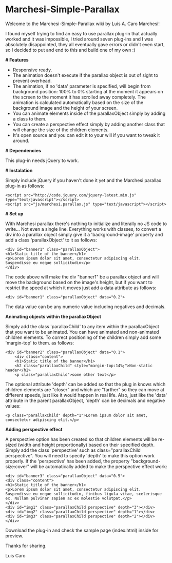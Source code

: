 # Marchesi-Simple-Parallax
Welcome to the Marchesi-Simple-Parallax wiki by Luis A. Caro Marchesi!

I found myself trying to find an easy to use parallax plug-in that actually worked and it was impossible, I tried around seven plug-ins and I was absolutely disappointed, they all eventually gave errors or didn't even start, so I decided to put and end to this and build one of my own :)


**# Features**

- Responsive ready.
- The animation doesn't execute if the parallax object is out of sight to prevent overhead.
- The animation, if no 'data' parameter is specified, will begin from background position: 100% to 0% starting at the moment it appears on the screen to the moment it has scrolled away completely. The animation is calculated automatically based on the size of the background image and the height of your screen.
- You can animate elements inside of the parallaxObject simply by adding a class to them.
- You can create a perspective effect simply by adding another class that will change the size of the children elements.
- It's open source and you can edit it to your will if you want to tweak it around.

**# Dependencies**

This plug-in needs jQuery to work.

**# Instalation**

Simply include jQuery if you haven't done it yet and the Marchesi parallax plug-in as follows:

`<script src="http://code.jquery.com/jquery-latest.min.js" type="text/javascript"></script>`<br/>
`<script src="js/marchesi.parallax.js" type="text/javascript"></script>`

**# Set up**

With Marchesi parallax there's nothing to initialize and literally no JS code to write... Not even a single line.
Everything works with classes, to convert a div into a parallax object simply give it a 'background-image' property and add a class 'parallaxObject' to it as follows:

`<div id="banner1" class="parallaxObject">`<br/>
     `<h1>Static title of the banner</h1>`<br/>
     `<p>Lorem ipsum dolor sit amet, consectetur adipiscing elit. Suspendisse eu neque sollicitudin</p>`<br/>
`</div>`

The code above will make the div "banner1" be a parallax object and will move the background based on the image's height, but if you want to restrict the speed at which it moves just add a data attribute as follows:

`<div id="banner1" class="parallaxObject" data="0.2">`

The data value can be any numeric value including negatives and decimals.

**Animating objects within the parallaxObject**

Simply add the class 'parallaxChild' to any item within the parallaxObject that you want to be animated. You can have animated and non-animated children elements. To correct positioning of the children simply add some 'margin-top' to them. as follows:

`<div id="banner2" class="parallaxObject" data="0.1">`<br/>
`    <div class="content">`<br/>
`    <h1>Static title of the banner</h1>`<br/>
`    <h2 class="parallaxChild" style="margin-top:14%;">Non-static header</h2>`<br/>
`    <p class="parallaxChild">some other text</p>`

The optional attribute 'depth' can be added so that the plug in knows which children elements are "closer" and which are "farther" so they can move at different speeds, just like it would happen in real life. Also, just like the 'data' attribute in the parent parallaxObject, 'depth' can be decimals and negative values:

`<p class="parallaxChild" depth="1">Lorem ipsum dolor sit amet, consectetur adipiscing elit.</p>`

**Adding perspective effect**

A perspective option has been created so that children elements will be re-sized (width and height proportionally) based on their specified depth. Simply add the class 'perspective' such as class="parallaxChild perspective". You will need to specify 'depth' to make this option work properly. If the 'perspective' has been added, the property "background-size:cover" will be automatically added to make the perspective effect work:

`<div id="banner3" class="parallaxObject" data="0.5">`<br/>
            `<div class="content">`<br/>
                `<h1>Static title of the banner</h1>`<br/>
                `<p>Lorem ipsum dolor sit amet, consectetur adipiscing elit. Suspendisse eu neque sollicitudin, finibus ligula vitae, scelerisque ex. Nullam pulvinar sapien ac ex molestie volutpat.</p>`<br/>
            `</div>`<br/>
            `<div id="img1" class="parallaxChild perspective" depth="3"></div>`<br/>
                `<div id="img2" class="parallaxChild perspective" depth="1"></div>`<br/>
                `<div id="img3" class="parallaxChild perspective" depth="2"></div>`<br/>
`</div>`

Download the plug-in and check the sample page (index.html) inside for preview.

Thanks for sharing.

Luis Caro
